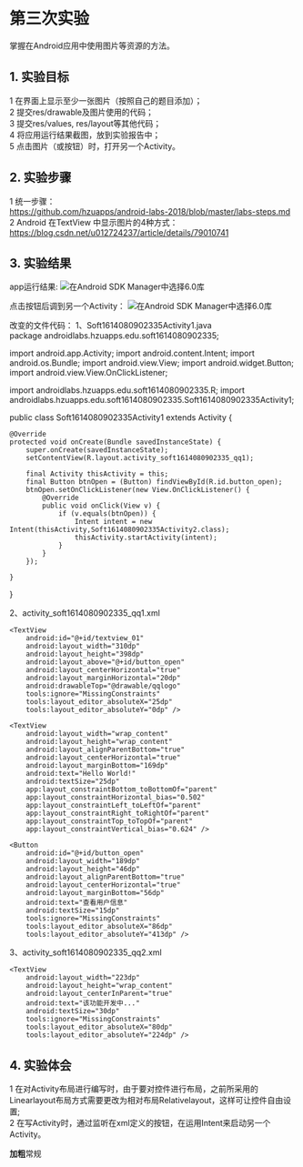 # 第三次实验 
掌握在Android应用中使用图片等资源的方法。
## 1. 实验目标
1    在界面上显示至少一张图片（按照自己的题目添加）；  
2    提交res/drawable及图片使用的代码；  
3    提交res/values, res/layout等其他代码；  
4    将应用运行结果截图，放到实验报告中；  
5    点击图片（或按钮）时，打开另一个Activity。  
## 2. 实验步骤

1   统一步骤：  
    https://github.com/hzuapps/android-labs-2018/blob/master/labs-steps.md  
2   Android 在TextView 中显示图片的4种方式：  
    https://blog.csdn.net/u012724237/article/details/79010741  


## 3. 实验结果
app运行结果:
![在Android SDK Manager中选择6.0库](https://raw.githubusercontent.com/ChenchenJT/android-labs-2018/master/soft1614080902335/%E5%AE%9E%E9%AA%8C%E4%B8%89%E6%88%AA%E5%9B%BE1.png "配置教育网下载代理")


点击按钮后调到另一个Activity：
![在Android SDK Manager中选择6.0库](https://raw.githubusercontent.com/ChenchenJT/android-labs-2018/master/soft1614080902335/%E5%AE%9E%E9%AA%8C%E4%B8%89%E6%88%AA%E5%9B%BE2.png "配置教育网下载代理")

改变的文件代码：
1、Soft1614080902335Activity1.java  
package androidlabs.hzuapps.edu.soft1614080902335;

import android.app.Activity;
import android.content.Intent;
import android.os.Bundle;
import android.view.View;
import android.widget.Button;
import android.view.View.OnClickListener;

import androidlabs.hzuapps.edu.soft1614080902335.R;
import androidlabs.hzuapps.edu.soft1614080902335.Soft1614080902335Activity1;

public class Soft1614080902335Activity1 extends Activity {

    @Override
    protected void onCreate(Bundle savedInstanceState) {
        super.onCreate(savedInstanceState);
        setContentView(R.layout.activity_soft1614080902335_qq1);

        final Activity thisActivity = this;
        final Button btnOpen = (Button) findViewById(R.id.button_open);
        btnOpen.setOnClickListener(new View.OnClickListener() {
            @Override
            public void onClick(View v) {
                if (v.equals(btnOpen)) {
                    Intent intent = new Intent(thisActivity,Soft1614080902335Activity2.class);
                    thisActivity.startActivity(intent);
                }
            }
        });

    }
}

2、activity_soft1614080902335_qq1.xml  
<?xml version="1.0" encoding="utf-8"?>
<RelativeLayout xmlns:android="http://schemas.android.com/apk/res/android"
    xmlns:app="http://schemas.android.com/apk/res-auto"
    xmlns:tools="http://schemas.android.com/tools"
    android:layout_width="match_parent"
    android:layout_height="match_parent"
    tools:context=".Soft1614080902335Activity1">

    <TextView
        android:id="@+id/textview_01"
        android:layout_width="310dp"
        android:layout_height="398dp"
        android:layout_above="@+id/button_open"
        android:layout_centerHorizontal="true"
        android:layout_marginHorizontal="20dp"
        android:drawableTop="@drawable/qqlogo"
        tools:ignore="MissingConstraints"
        tools:layout_editor_absoluteX="25dp"
        tools:layout_editor_absoluteY="0dp" />

    <TextView
        android:layout_width="wrap_content"
        android:layout_height="wrap_content"
        android:layout_alignParentBottom="true"
        android:layout_centerHorizontal="true"
        android:layout_marginBottom="169dp"
        android:text="Hello World!"
        android:textSize="25dp"
        app:layout_constraintBottom_toBottomOf="parent"
        app:layout_constraintHorizontal_bias="0.502"
        app:layout_constraintLeft_toLeftOf="parent"
        app:layout_constraintRight_toRightOf="parent"
        app:layout_constraintTop_toTopOf="parent"
        app:layout_constraintVertical_bias="0.624" />

    <Button
        android:id="@+id/button_open"
        android:layout_width="189dp"
        android:layout_height="46dp"
        android:layout_alignParentBottom="true"
        android:layout_centerHorizontal="true"
        android:layout_marginBottom="56dp"
        android:text="查看用户信息"
        android:textSize="15dp"
        tools:ignore="MissingConstraints"
        tools:layout_editor_absoluteX="86dp"
        tools:layout_editor_absoluteY="413dp" />
</RelativeLayout>

3、activity_soft1614080902335_qq2.xml 
<?xml version="1.0" encoding="utf-8"?>
<RelativeLayout xmlns:android="http://schemas.android.com/apk/res/android"
    xmlns:app="http://schemas.android.com/apk/res-auto"
    xmlns:tools="http://schemas.android.com/tools"
    android:layout_width="match_parent"
    android:layout_height="match_parent"
    tools:context=".Soft1614080902335Activity2">

    <TextView
        android:layout_width="223dp"
        android:layout_height="wrap_content"
        android:layout_centerInParent="true"
        android:text="该功能开发中..."
        android:textSize="30dp"
        tools:ignore="MissingConstraints"
        tools:layout_editor_absoluteX="80dp"
        tools:layout_editor_absoluteY="224dp" />

</RelativeLayout>


## 4. 实验体会
1   在对Activity布局进行编写时，由于要对控件进行布局，之前所采用的Linearlayout布局方式需要更改为相对布局Relativelayout，这样可让控件自由设置;  
2   在写Activity时，通过监听在xml定义的按钮，在运用Intent来启动另一个Activity。

**加粗**常规
